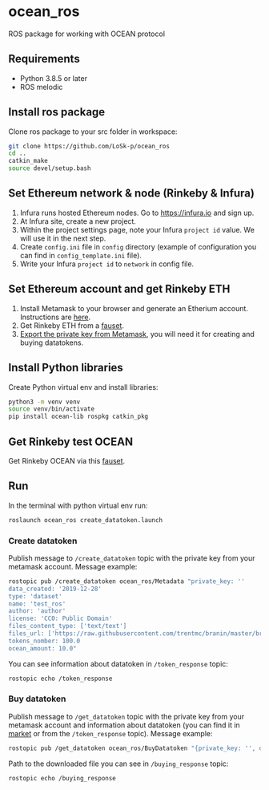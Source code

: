 # ocean_ros
ROS package for working with OCEAN protocol

## Requirements 

* Python 3.8.5 or later
* ROS melodic

## Install ros package

Clone ros package to your src folder in workspace:
```bash
git clone https://github.com/LoSk-p/ocean_ros
cd ..
catkin_make
source devel/setup.bash
```

## Set Ethereum network & node (Rinkeby & Infura)


1. Infura runs hosted Ethereum nodes. Go to https://infura.io and sign up.
2. At Infura site, create a new project.
3. Within the project settings page, note your Infura `project id` value. We will use it in the next step.
4. Create `config.ini` file in `config` directory (example of configuration you can find in `config_template.ini` file).
5. Write your Infura `project id` to `network` in config file.

## Set Ethereum account and get Rinkeby ETH

1. Install Metamask to your browser and generate an Etherium account. Instructions are [here](https://docs.oceanprotocol.com/tutorials/metamask-setup/).
2. Get Rinkeby ETH from a [fauset](https://faucet.rinkeby.io/).
3. [Export the private key from Metamask](https://metamask.zendesk.com/hc/en-us/articles/360015289632-How-to-Export-an-Account-Private-Key), you will need it for creating and buying datatokens.

## Install Python libraries

Create Python virtual env and install libraries:
```bash
python3 -m venv venv
source venv/bin/activate 
pip install ocean-lib rospkg catkin_pkg
```

## Get Rinkeby test OCEAN
Get Rinkeby OCEAN via this [fauset](https://faucet.rinkeby.oceanprotocol.com/).

## Run
In the terminal with python virtual env run:
```bash
roslaunch ocean_ros create_datatoken.launch
```

### Create datatoken
Publish message to `/create_datatoken` topic with the private key from your metamask account. 
Message example:
```bash
rostopic pub /create_datatoken ocean_ros/Metadata "private_key: ''                     
data_created: '2019-12-28'
type: 'dataset' 
name: 'test_ros'
author: 'author'             
license: 'CC0: Public Domain'    
files_content_type: ['text/text']
files_url: ['https://raw.githubusercontent.com/trentmc/branin/master/branin.arff']                 
tokens_nomber: 100.0
ocean_amount: 10.0"
```
You can see information about datatoken in `/token_response` topic:

```bash
rostopic echo /token_response
```
### Buy datatoken
Publish message to `/get_datatoken` topic with the private key from your metamask account and information about datatoken (you can find it in [market](https://market.oceanprotocol.com/) or from the `/token_response` topic). 
Message example:
```bash
rostopic pub /get_datatoken ocean_ros/BuyDatatoken "{private_key: '', destination: '/home/user/', token_address: '0x9fb21F68257F1d718d764B68b1430B6460796e42', did: 'did:op:9fb21F68257F1d718d764B68b1430B6460796e42', pool_address: '0xcF295B85ef5ADd0E513B789477C6d14eA6Bc718a'}"
```

Path to the downloaded file you can see in `/buying_response` topic:
```bash
rostopic echo /buying_response
```

